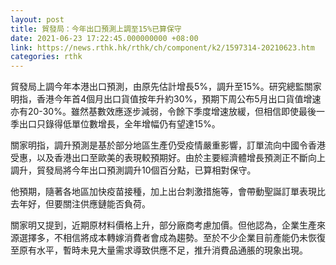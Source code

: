 ```yaml
---
layout: post
title: 貿發局：今年出口預測上調至15%已算保守
date: 2021-06-23 17:22:45.000000000 +08:00
link: https://news.rthk.hk/rthk/ch/component/k2/1597314-20210623.htm
categories: rthk
---
```


貿發局上調今年本港出口預測，由原先估計增長5%，調升至15%。研究總監關家明指，香港今年首4個月出口貨值按年升約30%，預期下周公布5月出口貨值增速亦有20-30%。雖然基數效應逐步減弱，令餘下季度增速放緩，但相信即使最後一季出口只錄得低單位數增長，全年增幅仍有望達15%。

關家明指，調升預測是基於部分地區生產仍受疫情嚴重影響，訂單流向中國令香港受惠，以及香港出口至歐美的表現較預期好。由於主要經濟體增長預測正不斷向上調升，貿發局將今年出口預測調升10個百分點，已算相對保守。

他預期，隨著各地區加快疫苗接種，加上出台刺激措施等，會帶動聖誕訂單表現比去年好，但要關注供應鏈能否負荷。

關家明又提到，近期原材料價格上升，部分廠商考慮加價。但他認為，企業生產來源選擇多，不相信將成本轉嫁消費者會成為趨勢。至於不少企業目前產能仍未恢復至原有水平，暫時未見大量需求導致供應不足，推升消費品通脹的現象出現。
